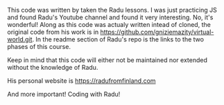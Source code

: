 This code was written by taken the Radu lessons. I was just practicing JS and found Radu's Youtube channel and found it very interesting. No, it's wonderful!
Along as this code was actualy written intead of cloned, the original code from his work is in https://github.com/gniziemazity/virtual-world.git.
In the readme section of Radu's repo is the links to the two phases of this course.

Keep in mind that this code will either not be maintained nor extended without the knowledge of Radu.

His personal website is https://radufromfinland.com

And more important! Coding with Radu!
